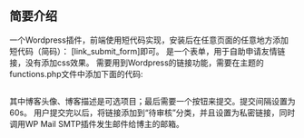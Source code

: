 ## 简要介绍
一个Wordpress插件，前端使用短代码实现，安装后在任意页面的任意地方添加短代码（简码）： [link_submit_form]即可。
是一个表单，用于自助申请友情链接，没有添加css效果。
需要用到Wordpress的链接功能，需要在主题的functions.php文件中添加下面的代码:
```add_filter('pre_option_link_manager_enabled', '__return_true');
```
其中博客头像、博客描述是可选项目；最后需要一个按钮来提交。提交间隔设置为60s。
用户提交完以后，将链接添加到“待审核”分类，并且设置为私密链接，同时调用WP Mail SMTP插件发生邮件给博主的邮箱。